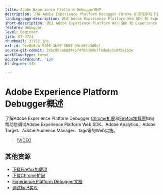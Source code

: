 ```yaml
---
title: Adobe Experience Platform Debugger概述
description: 了解 Adobe Experience Platform Debugger Chrome 扩展程序和 Firefox 加载项如何帮助您调试 Adobe Experience Platform Web SDK、Adobe Analytics、Adobe Target、Adobe Audience Manager、标记等的 Web 实施。
landing-page-description: 调试 Adobe Experience Platform Web SDK 和 Experience Cloud 应用程序的 Web 实施。
short-description: 调试 Adobe Experience Platform Web SDK 和 Experience Cloud 应用程序的 Web 实施。
feature: Debugger
level: Beginner
jira: KT-4723
thumbnail: 32156.jpg
exl-id: 9ce0b5db-9f00-4b59-8655-09cd59b3d5df
source-git-commit: 286c85aa88d44574f00ded67f0de8e0c945a153e
workflow-type: tm+mt
source-wordcount: '134'
ht-degree: 54%

---
```


# Adobe Experience Platform Debugger概述

了解Adobe Experience Platform Debugger [Chrome扩展](https://chrome.google.com/webstore/detail/adobe-experience-platform/bfnnokhpnncpkdmbokanobigaccjkpob)和[Firefox加载项](https://addons.mozilla.org/zh-CN/firefox/addon/adobe-experience-platform-dbg/)如何帮助您调试Adobe Experience Platform Web SDK、Adobe Analytics、Adobe Target、Adobe Audience Manager、tags等的Web实施。

>[!VIDEO](https://video.tv.adobe.com/v/35858?learn=on&enablevpops&captions=chi_hans)

## 其他资源

* [下载Firefox加载项](https://addons.mozilla.org/zh-CN/firefox/addon/adobe-experience-platform-dbg/)
* [下载Chrome扩展](https://chrome.google.com/webstore/detail/adobe-experience-platform/bfnnokhpnncpkdmbokanobigaccjkpob)
* [Experience Platform Debugger文档](https://experienceleague.adobe.com/docs/debugger/using-v2/experience-cloud-debugger.html?lang=zh-Hans)
* [调试标记实现](https://experienceleague.adobe.com/docs/experience-manager-learn/sites/integrations/experience-platform-launch/debug-launch-implementation.html?lang=zh-Hans)
